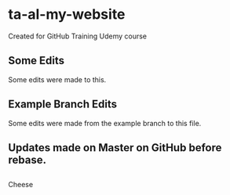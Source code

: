 # ta-al-my-website
Created for GitHub Training Udemy course

## Some Edits
Some edits were made to this.

## Example Branch Edits
Some edits were made from the example branch to this file.

## Updates made on Master on GitHub before rebase.

##
Cheese